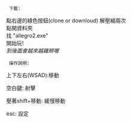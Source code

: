      下載:  
點右邊的綠色按鈕(clone or downloud)
解壓縮兩次  
點開資料夾  
找 "allegro2.exe"  
開始玩!  
*到後面會越來越雞掰喔*  


     操作說明:  

上下左右(WSAD):移動  
  
空白鍵: 射擊  
  
壓著shift+移動: 緩慢移動  

esc: 設定
